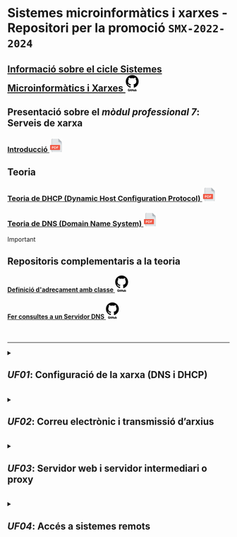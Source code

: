 # Sistemes microinformàtics i xarxes - Repositori per la promoció **```SMX-2022-2024```**

## [Informació sobre el cicle **Sistemes Microinformàtics i Xarxes ![github-logo-white-30x38.png](https://github.com/SMX-2022-2024/.github/blob/main/profile//images/github-logo-white-30x38.png)**](https://github.com/SMX-2022-2024/.github/blob/main/profile/docs/sistemes-microinformatics-i-xarxes.md)

## Presentació sobre el *mòdul professional 7*: **Serveis de xarxa**

### [**Introducció ![icona-pdf-30x30.png](https://github.com/SMX-2022-2024/.github/blob/main/profile//images/icona-pdf-30x30.png)** ](https://github.com/SMX-2022-2024/.github/blob/main/profile/manuals/smx-mp07-0001-uf01-pres0001-introduccio.pdf)

## Teoria

### [**Teoria de DHCP (Dynamic Host Configuration Protocol) ![icona-pdf-30x30.png](https://github.com/SMX-2022-2024/.github/blob/main/profile//images/icona-pdf-30x30.png)**](https://github.com/SMX-2022-2024/.github/blob/main/profile/manuals/smx-mp07-0002-uf01-pres0002-teoria-dhcp.pdf)

### [**Teoria de DNS (Domain Name System) ![icona-pdf-30x30.png](https://github.com/SMX-2022-2024/.github/blob/main/profile//images/icona-pdf-30x30.png)**](https://github.com/SMX-2022-2024/.github/blob/main/profile/manuals/smx-mp07-0003-uf01-pres0003-teoria-dns.pdf)

> [!IMPORTANT]
> ## Repositoris complementaris a la teoria
>
> #### [Definició d'adreçament amb classe ![github-logo-white-30x38.png](https://github.com/SMX-2022-2024/.github/blob/main/profile//images/github-logo-white-30x38.png)](https://github.com/SMX-2022-2024/.github/blob/main/profile/manuals/man-dns-03-definicio-d-adrecament-amb-classe.md)
> 
> #### [Fer consultes a un **Servidor DNS** ![github-logo-white-30x38.png](https://github.com/SMX-2022-2024/.github/blob/main/profile//images/github-logo-white-30x38.png)](https://github.com/SMX-2022-2024/.github/blob/main/profile/manuals/man-dns-04-consultes-a-un-servidor-dns.md)
>
><br>
>

<hr>

<details>
<summary>

## *UF01*: Configuració de la xarxa (DNS i DHCP)
</summary>

||||
|----|----|----|
|[Primera activitat amb git](https://github.com/SMX-2022-2024/a01u-primera-activitat-amb-git)|MP07 UF01 A01 - Activitat 1|![github-logo-white-30x38.png](https://github.com/SMX-2022-2024/.github/blob/main/profile//images/github-logo-white-30x38.png)|
|[Configuració d'un servidor DHCP a Win 2020 Server](https://github.com/SMX-2022-2024/a02u-configuracio-servidor-dhcp-win2020.git)|MP07 UF01 A02U - Activitat 2|![github-logo-white-30x38.png](https://github.com/SMX-2022-2024/.github/blob/main/profile//images/github-logo-white-30x38.png)|
|[Configuració d'un servidor DNS a Win 2020 Server](https://github.com/SMX-2022-2024/a03u-teoria-i-configuracio-servidor-dns-win2020.git)| MP07 UF01 A03U - Teoria 3|![github-logo-white-30x38.png](https://github.com/SMX-2022-2024/.github/blob/main/profile//images/github-logo-white-30x38.png)|
|[Creació d'una nova zona de DNS a Win 2020 Server](https://github.com/SMX-2022-2024/a04u-configuracio-servidor-dns-win2020.git)| MP07 UF01 A04U - Activitat 4|![github-logo-white-30x38.png](https://github.com/SMX-2022-2024/.github/blob/main/profile//images/github-logo-white-30x38.png)|
|[Configuració per que els servidors es vegin entre ells](https://github.com/SMX-2022-2024/a05u-configuracio-servidors-dns-classe.git)|MP07 UF01 A05U - Activitat 5|![github-logo-white-30x38.png](https://github.com/SMX-2022-2024/.github/blob/main/profile//images/github-logo-white-30x38.png)|
> <hr>
</details>

<br>

<details>
<summary>

## *UF02*: **Correu electrònic i transmissió d’arxius**
</summary>

> 
> #### [***(A061)* PrestaShop amb docker compose** *MP07 UF02 A06U - Activitat 6 (1a part)* ![github-logo-white-30x38.png](https://github.com/SMX-2022-2024/.github/blob/main/profile//images/github-logo-white-30x38.png)](https://github.com/SMX-2022-2024/a061-activitat-prestashop-amb-docker-compose-1a-part.git)
> 
<hr>
</details>

<br>

<details>
<summary>

## *UF03*: **Servidor web i servidor intermediari o proxy**
</summary>

> 
<hr>
</details>

<br>

<details>
<summary>

## *UF04*: **Accés a sistemes remots**
</summary>

> 
<hr>
</details>

<br>
